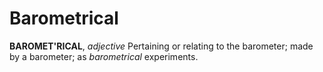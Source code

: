 # Barometrical

**BAROMET'RICAL**, _adjective_ Pertaining or relating to the barometer; made by a barometer; as _barometrical_ experiments.